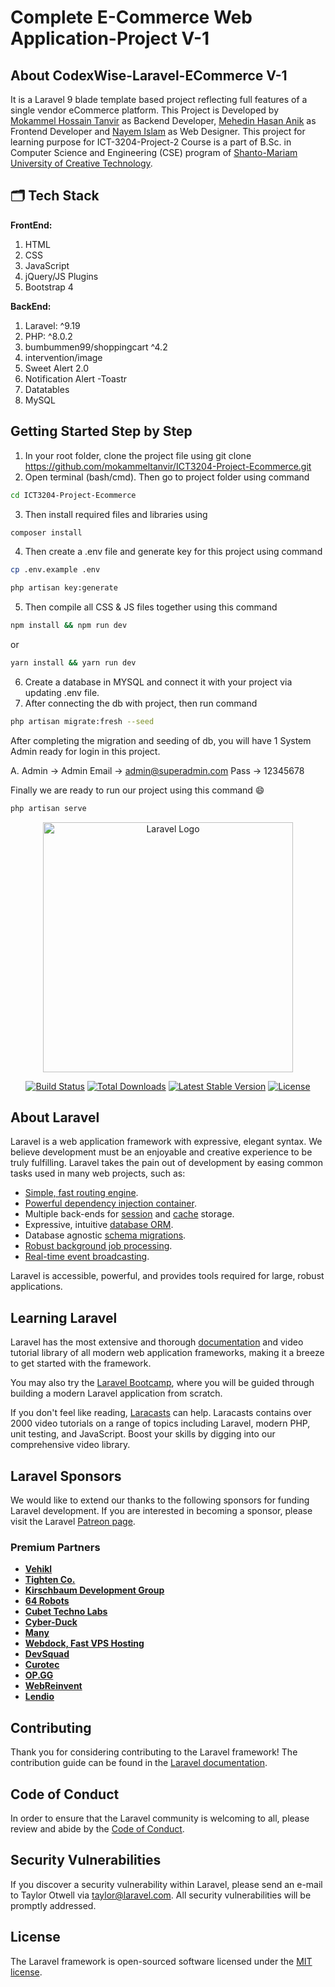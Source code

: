 # Complete E-Commerce Web Application-Project V-1

## About CodexWise-Laravel-ECommerce V-1

It is a Laravel 9 blade template based project reflecting full features of a single vendor eCommerce platform. This Project is Developed by [Mokammel Hossain Tanvir](https://github.com/mokammeltanvir) as Backend Developer, [Mehedin Hasan Anik](https://github.com/mehedihanik) as Frontend Developer and [Nayem Islam](https://github.com/nayem18) as Web Designer. This project for learning purpose for ICT-3204-Project-2 Course is a part of B.Sc. in Computer Science and Engineering (CSE) program of [Shanto-Mariam University of Creative Technology](https://smuct.ac.bd/).

##

## :card_index_dividers: Tech Stack

**FrontEnd:**

1. HTML
2. CSS
3. JavaScript
4. jQuery/JS Plugins
5. Bootstrap 4

**BackEnd:**

1. Laravel: ^9.19
2. PHP: ^8.0.2
3. bumbummen99/shoppingcart ^4.2
4. intervention/image
5. Sweet Alert 2.0
6. Notification Alert -Toastr
7. Datatables
8. MySQL

## Getting Started Step by Step

1. In your root folder, clone the project file using git clone https://github.com/mokammeltanvir/ICT3204-Project-Ecommerce.git
2. Open terminal (bash/cmd). Then go to project folder using command

```sh
cd ICT3204-Project-Ecommerce
```

3. Then install required files and libraries using

```sh
composer install
```

4. Then create a .env file and generate key for this project using command

```sh
cp .env.example .env

php artisan key:generate
```

5. Then compile all CSS & JS files together using this command

```sh
npm install && npm run dev
```

or

```sh
yarn install && yarn run dev
```

6. Create a database in MYSQL and connect it with your project via updating .env file.
7. After connecting the db with project, then run command

```sh
php artisan migrate:fresh --seed
```

After completing the migration and seeding of db, you will have 1 System Admin ready for login in this project.

A. Admin -> Admin
Email -> admin@superadmin.com
Pass -> 12345678

Finally we are ready to run our project using this command 😄

```sh
php artisan serve
```

<p align="center"><a href="https://laravel.com" target="_blank"><img src="https://raw.githubusercontent.com/laravel/art/master/logo-lockup/5%20SVG/2%20CMYK/1%20Full%20Color/laravel-logolockup-cmyk-red.svg" width="400" alt="Laravel Logo"></a></p>

<p align="center">
<a href="https://travis-ci.org/laravel/framework"><img src="https://travis-ci.org/laravel/framework.svg" alt="Build Status"></a>
<a href="https://packagist.org/packages/laravel/framework"><img src="https://img.shields.io/packagist/dt/laravel/framework" alt="Total Downloads"></a>
<a href="https://packagist.org/packages/laravel/framework"><img src="https://img.shields.io/packagist/v/laravel/framework" alt="Latest Stable Version"></a>
<a href="https://packagist.org/packages/laravel/framework"><img src="https://img.shields.io/packagist/l/laravel/framework" alt="License"></a>
</p>

## About Laravel

Laravel is a web application framework with expressive, elegant syntax. We believe development must be an enjoyable and creative experience to be truly fulfilling. Laravel takes the pain out of development by easing common tasks used in many web projects, such as:

-   [Simple, fast routing engine](https://laravel.com/docs/routing).
-   [Powerful dependency injection container](https://laravel.com/docs/container).
-   Multiple back-ends for [session](https://laravel.com/docs/session) and [cache](https://laravel.com/docs/cache) storage.
-   Expressive, intuitive [database ORM](https://laravel.com/docs/eloquent).
-   Database agnostic [schema migrations](https://laravel.com/docs/migrations).
-   [Robust background job processing](https://laravel.com/docs/queues).
-   [Real-time event broadcasting](https://laravel.com/docs/broadcasting).

Laravel is accessible, powerful, and provides tools required for large, robust applications.

## Learning Laravel

Laravel has the most extensive and thorough [documentation](https://laravel.com/docs) and video tutorial library of all modern web application frameworks, making it a breeze to get started with the framework.

You may also try the [Laravel Bootcamp](https://bootcamp.laravel.com), where you will be guided through building a modern Laravel application from scratch.

If you don't feel like reading, [Laracasts](https://laracasts.com) can help. Laracasts contains over 2000 video tutorials on a range of topics including Laravel, modern PHP, unit testing, and JavaScript. Boost your skills by digging into our comprehensive video library.

## Laravel Sponsors

We would like to extend our thanks to the following sponsors for funding Laravel development. If you are interested in becoming a sponsor, please visit the Laravel [Patreon page](https://patreon.com/taylorotwell).

### Premium Partners

-   **[Vehikl](https://vehikl.com/)**
-   **[Tighten Co.](https://tighten.co)**
-   **[Kirschbaum Development Group](https://kirschbaumdevelopment.com)**
-   **[64 Robots](https://64robots.com)**
-   **[Cubet Techno Labs](https://cubettech.com)**
-   **[Cyber-Duck](https://cyber-duck.co.uk)**
-   **[Many](https://www.many.co.uk)**
-   **[Webdock, Fast VPS Hosting](https://www.webdock.io/en)**
-   **[DevSquad](https://devsquad.com)**
-   **[Curotec](https://www.curotec.com/services/technologies/laravel/)**
-   **[OP.GG](https://op.gg)**
-   **[WebReinvent](https://webreinvent.com/?utm_source=laravel&utm_medium=github&utm_campaign=patreon-sponsors)**
-   **[Lendio](https://lendio.com)**

## Contributing

Thank you for considering contributing to the Laravel framework! The contribution guide can be found in the [Laravel documentation](https://laravel.com/docs/contributions).

## Code of Conduct

In order to ensure that the Laravel community is welcoming to all, please review and abide by the [Code of Conduct](https://laravel.com/docs/contributions#code-of-conduct).

## Security Vulnerabilities

If you discover a security vulnerability within Laravel, please send an e-mail to Taylor Otwell via [taylor@laravel.com](mailto:taylor@laravel.com). All security vulnerabilities will be promptly addressed.

## License

The Laravel framework is open-sourced software licensed under the [MIT license](https://opensource.org/licenses/MIT).
